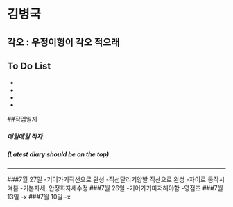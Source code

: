 
# 김병국
## 각오 : 우정이형이 각오 적으래

## To Do List

  - 
  - 
  - 
  - 
 
##작업일지
##### 매일매일 적자
##### (Latest diary should be on the top)
----------
###7월 27일
	-기어가기직선으로 완성
	-직선달리기양발 직선으로 완성
	-자이로 동작시켜봄
	-기본자세, 안정화자세수정
###7월 26일
	-기어가기마저해야함
	-영점조
###7월 13일
	-x
###7월 10일
	-x
 